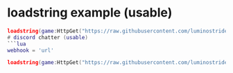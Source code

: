 # loadstring example (usable)
```lua
loadstring(game:HttpGet("https://raw.githubusercontent.com/luminostride/lumoengine/main/lumo$1"))()
# discord chatter (usable)
```lua
webhook = 'url'

loadstring(game:HttpGet("https://raw.githubusercontent.com/luminostride/lumoengine/main/webhooksource.lua"))()```
